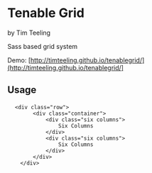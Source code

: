 # Tenable Grid
by Tim Teeling

Sass based grid system

Demo: [http://timteeling.github.io/tenablegrid/](http://timteeling.github.io/tenablegrid/]

## Usage
<pre>
  <code>&lt;div class="row">
        &lt;div class="container">
            &lt;div class="six columns">
                Six Columns
            &lt;/div>
            &lt;div class="six columns">
                Six Columns
            &lt;/div>
        &lt;/div>
    &lt;/div></code>
</pre>
